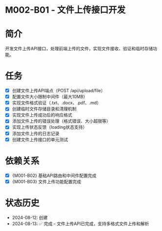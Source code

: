 # M002-B01 - 文件上传接口开发

# 简介
开发文件上传API接口，处理前端上传的文件，实现文件接收、验证和临时存储功能。

# 任务
- [x] 创建文件上传API端点（POST /api/upload/file）
- [x] 配置文件大小限制中间件（最大10MB）
- [x] 实现文件格式验证（.txt、.docx、.pdf、.md）
- [x] 创建临时文件存储目录和清理机制
- [x] 实现文件上传成功后的响应格式
- [x] 添加文件上传的错误处理（格式错误、大小超限等）
- [x] 实现上传状态反馈（loading状态支持）
- [x] 添加文件上传的日志记录
- [x] 创建文件上传接口的单元测试

# 依赖关系
- [x] {M001-B02} 基础API路由和中间件配置完成
- [x] {M001-B03} 文件上传功能配置完成

# 状态历史
- 2024-08-12: 创建
- 2024-08-13: ✅ 完成 - 文件上传API已完成，支持多格式文件上传和解析
